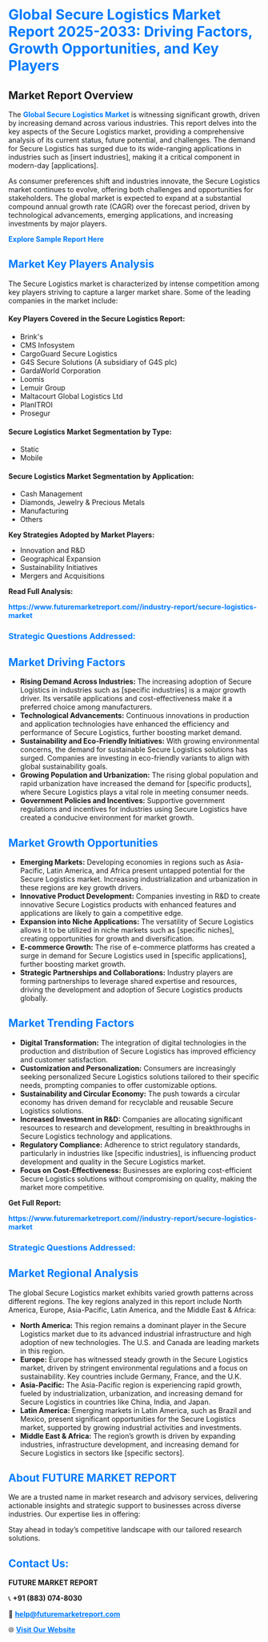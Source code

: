 <h1 style="color: #007BFF;">Global Secure Logistics Market Report 2025-2033: Driving Factors, Growth Opportunities, and Key Players</h1>

<section id="overview">
<h2>Market Report Overview</h2>
<p>The <a href="https://www.futuremarketreport.com//industry-report/secure-logistics-market" style="color: #007BFF; text-decoration: none;"><strong>Global Secure Logistics Market</strong></a> is witnessing significant growth, driven by increasing demand across various industries. This report delves into the key aspects of the Secure Logistics market, providing a comprehensive analysis of its current status, future potential, and challenges. The demand for Secure Logistics has surged due to its wide-ranging applications in industries such as [insert industries], making it a critical component in modern-day [applications].</p>
<p>As consumer preferences shift and industries innovate, the Secure Logistics market continues to evolve, offering both challenges and opportunities for stakeholders. The global market is expected to expand at a substantial compound annual growth rate (CAGR) over the forecast period, driven by technological advancements, emerging applications, and increasing investments by major players.</p>
</section>

<section id="overview">
<p><a href="https://www.futuremarketreport.com//request-sample/reportId=46379" style="color: #007BFF; text-decoration: none;"><strong>Explore Sample Report Here</strong></a></p>
</section>

<section id="key-players">
<h2 style="color: #007BFF;">Market Key Players Analysis</h2>
<p>The Secure Logistics market is characterized by intense competition among key players striving to capture a larger market share. Some of the leading companies in the market include:</p>
<h4>Key Players Covered in the Secure Logistics Report:</h4>
<ul><li>Brink&#039;s</li><li>CMS Infosystem</li><li>CargoGuard Secure Logistics</li><li>G4S Secure Solutions (A subsidiary of G4S plc)</li><li>GardaWorld Corporation</li><li>Loomis</li><li>Lemuir Group</li><li>Maltacourt Global Logistics Ltd</li><li>PlanITROI</li><li>Prosegur</li></ul>
<h4>Secure Logistics Market Segmentation by Type:</h4>
<ul><li>Static</li><li>Mobile</li></ul>

<h4>Secure Logistics Market Segmentation by Application:</h4>
<ul><li>Cash Management</li><li>Diamonds, Jewelry &amp; Precious Metals</li><li>Manufacturing</li><li>Others</li></ul>
<p><strong>Key Strategies Adopted by Market Players:</strong></p>
<ul>
<li>Innovation and R&D</li>
<li>Geographical Expansion</li>
<li>Sustainability Initiatives</li>
<li>Mergers and Acquisitions</li>
</ul>
</section>

<section>
<p><strong>Read Full Analysis: </strong></p><a href="https://www.futuremarketreport.com//industry-report/secure-logistics-market" style="color: #007BFF; text-decoration: none;"><strong>https://www.futuremarketreport.com//industry-report/secure-logistics-market</strong></a>
<h3 style="color: #007BFF;">Strategic Questions Addressed:</h3>
</section>

<section id="driving-factors">
<h2 style="color: #007BFF;">Market Driving Factors</h2>
<ul>
<li><strong>Rising Demand Across Industries:</strong> The increasing adoption of Secure Logistics in industries such as [specific industries] is a major growth driver. Its versatile applications and cost-effectiveness make it a preferred choice among manufacturers.</li>
<li><strong>Technological Advancements:</strong> Continuous innovations in production and application technologies have enhanced the efficiency and performance of Secure Logistics, further boosting market demand.</li>
<li><strong>Sustainability and Eco-Friendly Initiatives:</strong> With growing environmental concerns, the demand for sustainable Secure Logistics solutions has surged. Companies are investing in eco-friendly variants to align with global sustainability goals.</li>
<li><strong>Growing Population and Urbanization:</strong> The rising global population and rapid urbanization have increased the demand for [specific products], where Secure Logistics plays a vital role in meeting consumer needs.</li>
<li><strong>Government Policies and Incentives:</strong> Supportive government regulations and incentives for industries using Secure Logistics have created a conducive environment for market growth.</li>
</ul>
</section>

<section id="growth-opportunities">
<h2 style="color: #007BFF;">Market Growth Opportunities</h2>
<ul>
<li><strong>Emerging Markets:</strong> Developing economies in regions such as Asia-Pacific, Latin America, and Africa present untapped potential for the Secure Logistics market. Increasing industrialization and urbanization in these regions are key growth drivers.</li>
<li><strong>Innovative Product Development:</strong> Companies investing in R&D to create innovative Secure Logistics products with enhanced features and applications are likely to gain a competitive edge.</li>
<li><strong>Expansion into Niche Applications:</strong> The versatility of Secure Logistics allows it to be utilized in niche markets such as [specific niches], creating opportunities for growth and diversification.</li>
<li><strong>E-commerce Growth:</strong> The rise of e-commerce platforms has created a surge in demand for Secure Logistics used in [specific applications], further boosting market growth.</li>
<li><strong>Strategic Partnerships and Collaborations:</strong> Industry players are forming partnerships to leverage shared expertise and resources, driving the development and adoption of Secure Logistics products globally.</li>
</ul>
</section>

<section id="trending-factors">
<h2 style="color: #007BFF;">Market Trending Factors</h2>
<ul>
<li><strong>Digital Transformation:</strong> The integration of digital technologies in the production and distribution of Secure Logistics has improved efficiency and customer satisfaction.</li>
<li><strong>Customization and Personalization:</strong> Consumers are increasingly seeking personalized Secure Logistics solutions tailored to their specific needs, prompting companies to offer customizable options.</li>
<li><strong>Sustainability and Circular Economy:</strong> The push towards a circular economy has driven demand for recyclable and reusable Secure Logistics solutions.</li>
<li><strong>Increased Investment in R&D:</strong> Companies are allocating significant resources to research and development, resulting in breakthroughs in Secure Logistics technology and applications.</li>
<li><strong>Regulatory Compliance:</strong> Adherence to strict regulatory standards, particularly in industries like [specific industries], is influencing product development and quality in the Secure Logistics market.</li>
<li><strong>Focus on Cost-Effectiveness:</strong> Businesses are exploring cost-efficient Secure Logistics solutions without compromising on quality, making the market more competitive.</li>
</ul>
</section>

<section>
<p><strong>Get Full Report: </strong></p><a href="https://www.futuremarketreport.com//industry-report/secure-logistics-market" style="color: #007BFF; text-decoration: none;"><strong>https://www.futuremarketreport.com//industry-report/secure-logistics-market</strong></a>
<h3 style="color: #007BFF;">Strategic Questions Addressed:</h3>
</section>


<section id="regional-analysis">
<h2 style="color: #007BFF;">Market Regional Analysis</h2>
<p>The global Secure Logistics market exhibits varied growth patterns across different regions. The key regions analyzed in this report include North America, Europe, Asia-Pacific, Latin America, and the Middle East & Africa:</p>
<ul>
<li><strong>North America:</strong> This region remains a dominant player in the Secure Logistics market due to its advanced industrial infrastructure and high adoption of new technologies. The U.S. and Canada are leading markets in this region.</li>
<li><strong>Europe:</strong> Europe has witnessed steady growth in the Secure Logistics market, driven by stringent environmental regulations and a focus on sustainability. Key countries include Germany, France, and the U.K.</li>
<li><strong>Asia-Pacific:</strong> The Asia-Pacific region is experiencing rapid growth, fueled by industrialization, urbanization, and increasing demand for Secure Logistics in countries like China, India, and Japan.</li>
<li><strong>Latin America:</strong> Emerging markets in Latin America, such as Brazil and Mexico, present significant opportunities for the Secure Logistics market, supported by growing industrial activities and investments.</li>
<li><strong>Middle East & Africa:</strong> The region’s growth is driven by expanding industries, infrastructure development, and increasing demand for Secure Logistics in sectors like [specific sectors].</li>
</ul>
</section>

<footer>
<h2 style="color: #007BFF;">About FUTURE MARKET REPORT</h2>
<p>We are a trusted name in market research and advisory services, delivering actionable insights and strategic support to businesses across diverse industries. Our expertise lies in offering:</p>

<p>Stay ahead in today’s competitive landscape with our tailored research solutions.</p>

<h2 style="color: #007BFF;">Contact Us:</h2>
<p><strong>FUTURE MARKET REPORT</strong></p>
<p>📞 <strong>+91 (883) 074-8030</strong></p>
<p>📧 <strong><a href="mailto:help@futuremarketreport.com" style="color: #007BFF;">help@futuremarketreport.com</a></strong></p>
<p>🌐 <strong><a href="https://www.futuremarketreport.com/" style="color: #007BFF;">Visit Our Website</a></strong></p>
</footer>